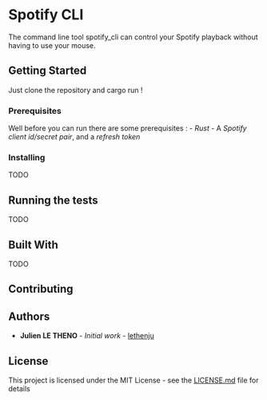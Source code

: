 # Spotify CLI

The command line tool spotify_cli can control your Spotify playback without having to use your mouse. 

## Getting Started

Just clone the repository and cargo run !

### Prerequisites

Well before you can run there are some prerequisites :
    - *Rust* 
    - A *Spotify client id/secret pair*, and a *refresh token*


### Installing

TODO

## Running the tests

TODO

## Built With

TODO

## Contributing

## Authors

* **Julien LE THENO** - *Initial work* - [lethenju](https://github.com/lethenju)

## License

This project is licensed under the MIT License - see the [LICENSE.md](LICENSE.md) file for details

